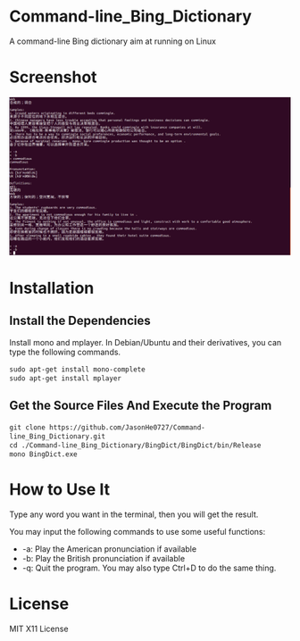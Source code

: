 # Command-line_Bing_Dictionary
A command-line Bing dictionary aim at running on Linux

# Screenshot
![image](https://github.com/JasonHe0727/Command-line_Bing_Dictionary/blob/master/Screenshot.png)
# Installation
## Install the Dependencies
Install mono and mplayer. In Debian/Ubuntu and their derivatives, you can type the following commands.

```
sudo apt-get install mono-complete
sudo apt-get install mplayer
```

## Get the Source Files And Execute the Program

```
git clone https://github.com/JasonHe0727/Command-line_Bing_Dictionary.git
cd ./Command-line_Bing_Dictionary/BingDict/BingDict/bin/Release
mono BingDict.exe
```

# How to Use It
Type any word you want in the terminal, then you will get the result.

You may input the following commands to use some useful functions:
- -a: Play the American pronunciation if available
- -b: Play the British pronunciation if available
- -q: Quit the program. You may also type Ctrl+D to do the same thing.

# License
MIT X11 License 
